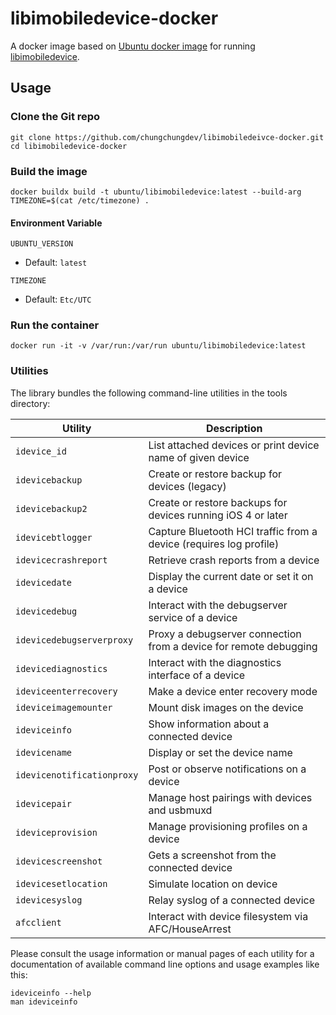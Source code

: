 # libimobiledevice-docker

A docker image based on [Ubuntu docker image](https://hub.docker.com/_/ubuntu) for
running [libimobiledevice](https://github.com/libimobiledevice/libimobiledevice).

## Usage

### Clone the Git repo

```shell
git clone https://github.com/chungchungdev/libimobiledeivce-docker.git
cd libimobiledevice-docker
```

### Build the image

```shell
docker buildx build -t ubuntu/libimobiledevice:latest --build-arg TIMEZONE=$(cat /etc/timezone) .
```

#### Environment Variable

`UBUNTU_VERSION`<br>

* Default: `latest`

`TIMEZONE`<br>

* Default: `Etc/UTC`

### Run the container

```shell
docker run -it -v /var/run:/var/run ubuntu/libimobiledevice:latest
```

### Utilities

The library bundles the following command-line utilities in the tools directory:

| Utility                    | Description                                                        |
|----------------------------|--------------------------------------------------------------------|
| `idevice_id`               | List attached devices or print device name of given device         |
| `idevicebackup`            | Create or restore backup for devices (legacy)                      |
| `idevicebackup2`           | Create or restore backups for devices running iOS 4 or later       |
| `idevicebtlogger`          | Capture Bluetooth HCI traffic from a device (requires log profile) |
| `idevicecrashreport`       | Retrieve crash reports from a device                               |
| `idevicedate`              | Display the current date or set it on a device                     |
| `idevicedebug`             | Interact with the debugserver service of a device                  |
| `idevicedebugserverproxy`  | Proxy a debugserver connection from a device for remote debugging  |
| `idevicediagnostics`       | Interact with the diagnostics interface of a device                |
| `ideviceenterrecovery`     | Make a device enter recovery mode                                  |
| `ideviceimagemounter`      | Mount disk images on the device                                    |
| `ideviceinfo`              | Show information about a connected device                          |
| `idevicename`              | Display or set the device name                                     |
| `idevicenotificationproxy` | Post or observe notifications on a device                          |
| `idevicepair`              | Manage host pairings with devices and usbmuxd                      |
| `ideviceprovision`         | Manage provisioning profiles on a device                           |
| `idevicescreenshot`        | Gets a screenshot from the connected device                        |
| `idevicesetlocation`       | Simulate location on device                                        |
| `idevicesyslog`            | Relay syslog of a connected device                                 |
| `afcclient`                | Interact with device filesystem via AFC/HouseArrest                |

Please consult the usage information or manual pages of each utility for a
documentation of available command line options and usage examples like this:

```shell
ideviceinfo --help
man ideviceinfo
```